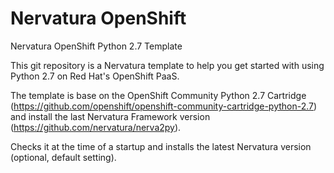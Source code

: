 Nervatura OpenShift
==================

Nervatura OpenShift Python 2.7 Template

This git repository is a Nervatura template to help you get started with using Python 2.7 on Red Hat's OpenShift PaaS.

The template is base on the OpenShift Community Python 2.7 Cartridge (https://github.com/openshift/openshift-community-cartridge-python-2.7) and install the last Nervatura Framework version (https://github.com/nervatura/nerva2py).

Checks it at the time of a startup and installs the latest Nervatura version (optional, default setting).


